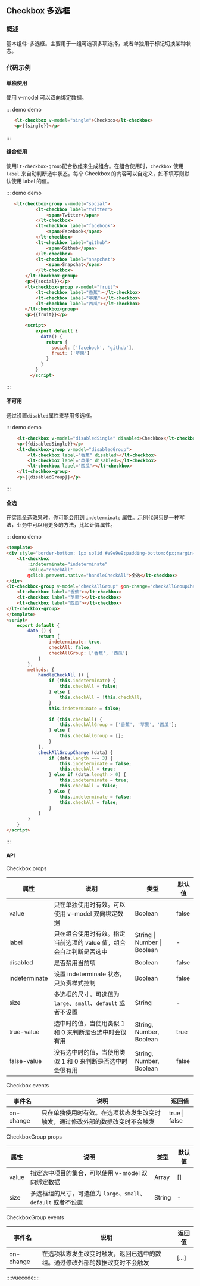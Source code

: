 ## Checkbox 多选框

### 概述

基本组件-多选框。主要用于一组可选项多项选择，或者单独用于标记切换某种状态。

### 代码示例

#### 单独使用

使用 v-model 可以双向绑定数据。

::: demo demo
```html
   <lt-checkbox v-model="single">Checkbox</lt-checkbox>
   <p>{{single}}</p>
```
:::

#### 组合使用

使用`lt-checkbox-group`配合数组来生成组合。在组合使用时，`Checkbox` 使用 `label` 来自动判断选中状态。每个 Checkbox 的内容可以自定义，如不填写则默认使用 label 的值。

::: demo demo
```html
   <lt-checkbox-group v-model="social">
           <lt-checkbox label="twitter">
               <span>Twitter</span>
           </lt-checkbox>
           <lt-checkbox label="facebook">
               <span>Facebook</span>
           </lt-checkbox>
           <lt-checkbox label="github">
               <span>Github</span>
           </lt-checkbox>
           <lt-checkbox label="snapchat">
               <span>Snapchat</span>
           </lt-checkbox>
       </lt-checkbox-group>
       <p>{{social}}</p>
       <lt-checkbox-group v-model="fruit">
           <lt-checkbox label="香蕉"></lt-checkbox>
           <lt-checkbox label="苹果"></lt-checkbox>
           <lt-checkbox label="西瓜"></lt-checkbox>
       </lt-checkbox-group>
       <p>{{fruit}}</p>

       <script>
           export default {
             data() {
               return {
                 social: ['facebook', 'github'],
                 fruit: ['苹果']
               }
             }
           }
         </script>
```
:::

#### 不可用

通过设置`disabled`属性来禁用多选框。

::: demo demo
```html
    <lt-checkbox v-model="disabledSingle" disabled>Checkbox</lt-checkbox>
    <p>{{disabledSingle}}</p>
    <lt-checkbox-group v-model="disabledGroup">
        <lt-checkbox label="香蕉" disabled></lt-checkbox>
        <lt-checkbox label="苹果" disabled></lt-checkbox>
        <lt-checkbox label="西瓜"></lt-checkbox>
    </lt-checkbox-group>
    <p>{{disabledGroup}}</p>
```
:::

#### 全选

在实现全选效果时，你可能会用到 `indeterminate` 属性。示例代码只是一种写法，业务中可以用更多的方法，比如计算属性。

::: demo demo
```html
<template>
<div style="border-bottom: 1px solid #e9e9e9;padding-bottom:6px;margin-bottom:6px;">
    <lt-checkbox
        :indeterminate="indeterminate"
        :value="checkAll"
        @click.prevent.native="handleCheckAll">全选</lt-checkbox>
</div>
<lt-checkbox-group v-model="checkAllGroup" @on-change="checkAllGroupChange">
    <lt-checkbox label="香蕉"></lt-checkbox>
    <lt-checkbox label="苹果"></lt-checkbox>
    <lt-checkbox label="西瓜"></lt-checkbox>
</lt-checkbox-group>
</template>
<script>
    export default {
        data () {
            return {
                indeterminate: true,
                checkAll: false,
                checkAllGroup: ['香蕉', '西瓜']
            }
        },
        methods: {
            handleCheckAll () {
                if (this.indeterminate) {
                    this.checkAll = false;
                } else {
                    this.checkAll = !this.checkAll;
                }
                this.indeterminate = false;

                if (this.checkAll) {
                    this.checkAllGroup = ['香蕉', '苹果', '西瓜'];
                } else {
                    this.checkAllGroup = [];
                }
            },
            checkAllGroupChange (data) {
                if (data.length === 3) {
                    this.indeterminate = false;
                    this.checkAll = true;
                } else if (data.length > 0) {
                    this.indeterminate = true;
                    this.checkAll = false;
                } else {
                    this.indeterminate = false;
                    this.checkAll = false;
                }
            }
        }
    }
</script>
```
:::

#### API

Checkbox props

属性|说明|类型|默认值
---|---|---|---
value|只在单独使用时有效。可以使用 v-model 双向绑定数据|Boolean|false
label|只在组合使用时有效。指定当前选项的 value 值，组合会自动判断是否选中|String \| Number \| Boolean|-
disabled|是否禁用当前项|Boolean|false
indeterminate|设置 indeterminate 状态，只负责样式控制|Boolean|false
size|多选框的尺寸，可选值为 `large`、`small`、`default` 或者不设置|String|-
true-value|选中时的值，当使用类似 1 和 0 来判断是否选中时会很有用|String, Number, Boolean|true
false-value|没有选中时的值，当使用类似 1 和 0 来判断是否选中时会很有用|String, Number, Boolean|false

Checkbox events

事件名|说明|返回值
---|---|---
on-change|只在单独使用时有效。在选项状态发生改变时触发，通过修改外部的数据改变时不会触发|true \| false

CheckboxGroup props

属性|说明|类型|默认值
---|---|---|---
value|指定选中项目的集合，可以使用 v-model 双向绑定数据|Array|[]
size|多选框组的尺寸，可选值为 `large`、`small`、`default` 或者不设置|String|-

CheckboxGroup events

事件名|说明|返回值
---|---|---
on-change|在选项状态发生改变时触发，返回已选中的数组。通过修改外部的数据改变时不会触发|[...]


::::vuecode::::
<script>
export default {
    data () {
                return {
                    single: false,
                    social: ['facebook', 'github'],
                    fruit: ['苹果'],
                    disabledSingle: true,
                    disabledGroup: ['苹果'],
                    indeterminate: true,
                    checkAll: false,
                    checkAllGroup: ['香蕉', '西瓜']
                }
            },
            methods: {
                handleCheckAll () {
                    if (this.indeterminate) {
                        this.checkAll = false;
                    } else {
                        this.checkAll = !this.checkAll;
                    }
                    this.indeterminate = false;

                    if (this.checkAll) {
                        this.checkAllGroup = ['香蕉', '苹果', '西瓜'];
                    } else {
                        this.checkAllGroup = [];
                    }
                },
                checkAllGroupChange (data) {
                    if (data.length === 3) {
                        this.indeterminate = false;
                        this.checkAll = true;
                    } else if (data.length > 0) {
                        this.indeterminate = true;
                        this.checkAll = false;
                    } else {
                        this.indeterminate = false;
                        this.checkAll = false;
                    }
                }
            }
}
</script>
<style lang="less" scoped>

</style>
